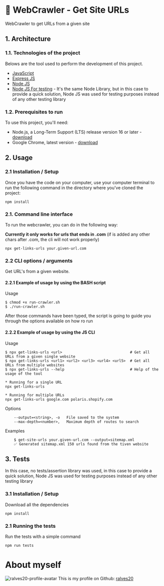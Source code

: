 # 🔗 WebCrawler - Get Site URLs

WebCrawler to get URLs from a given site

## 1. Architecture

### 1.1. Technologies of the project

Belows are the tool used to perform the development of this project.
- [JavaScript](https://www.javascript.com/)
- [Express JS](https://expressjs.com/)
- [Node JS](https://nodejs.org/en/)
- [Node JS For testing](https://nodejs.org/en/) - It's the same Node Library, but in this case to provide a quick solution, Node JS was used for testing purposes instead of any other testing library

### 1.2. Prerequisites to run

To use this project, you'll need:
- Node.js, a Long-Term Support (LTS) release version 16 or later - [download](https://nodejs.org/en/)
- Google Chrome, latest version - [download](https://www.google.com/intl/en-US/chrome/)

## 2. Usage

### 2.1 Installation / Setup

Once you have the code on your computer, use your computer terminal to run the following command in the directory where you've cloned the project:
```
npm install
```

### 2.1. Command line interface

To run the webcrawler, you can do in the following way:

**Currently it only works for urls that ends in .com** (if is added any other chars after .com, the cli will not work properly)

```shell
npx get-links-urls your.given-url.com
```

### 2.2 CLI options / arguments


Get URL's from a given website.

#### 2.2.1 Example of usage by using the BASH script


Usage
```
$ chmod +x run-crawler.sh
$ ./run-crawler.sh  
```

After those commands have been typed, the script is going to guide you through the options available on how ro run


#### 2.2.2 Example of usage by using the JS CLI


Usage
```
$ npx get-links-urls <url>        						 # Get all URLs from a given single website
$ npx get-links-urls <url1> <url2> <url3> <url4> <url5>  # Get all URLs from multiple websites
$ npx get-links-urls --help								 # Help of the usage of the tool   
```

```
* Running for a single URL
npx get-links-urls

* Running for multiple URLs
npx get-links-urls google.com polaris.shopify.com
```

Options
```
	--output=<string>, -o   File saved to the system
	--max-depth=<number>,   Maximum depth of routes to search
```

Examples
```
	$ get-site-urls your.given-url.com --output=sitemap.xml
	✅ Generated sitemap.xml 150 urls found from the tiven website
```

## 3. Tests

In this case, no tests/assertion library was used, in this case to provide a quick solution, Node JS was used for testing purposes instead of any other testing library

### 3.1 Installation / Setup

Download all the dependencies
```
npm install
```

### 2.1 Running the tests

Run the tests with a simple command
```
npm run tests
```

# About myself 
![ralves20-profile-avatar](https://avatars.githubusercontent.com/u/40844089)
This is my profile on Github: [ralves20](https://github.com/ralves20)



